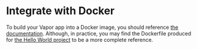 # Integrate with Docker

To build your Vapor app into a Docker image, you should reference [the documentation](https://docs.vapor.codes/4.0/deploy/docker/#dockerfile). Although, in practice, you may find the Dockerfile produced for [the Hello World project](https://docs.vapor.codes/4.0/hello-world/) to be a more complete reference.
